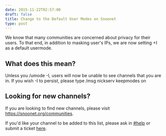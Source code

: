```yaml
--- 
date: 2015-11-22T02:57:00
draft: false
title: Change to the Default User Modes on Snoonet
type: post
---
```


We know that many communities are concerned about privacy for their users.  To that end, in addition to masking user's IPs, we are now setting +I as a default usermode. 

## What does this mean?

Unless you /umode -I, users will now be unable to see channels that you are in.  If you wish -I to persist, please type /msg nickserv keepmodes on

## Looking for new channels?

If you are looking to find new channels, please visit https://snoonet.org/communities.  

If you'd like your channel to be added to this list, please ask in [#help](https://webchat.snoonet.org/help) or submit a ticket [here](https://support.snoonet.org).